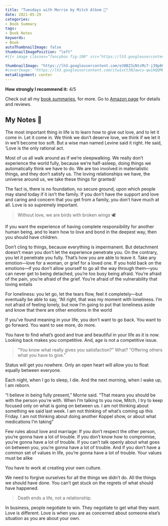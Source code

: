 ```yaml
---
title: "Tuesdays with Morrie by Mitch Albom 📖"
date: 2021-05-29
categories:
- Book Summary
tags:
- Book Notes
keywords:
- Book
autoThumbnailImage: false
thumbnailImagePosition: "left"
#{{< image classes="fancybox fig-100" src="https://lh3.googleusercontent.com/EjPkP8bMnm4jbp00BaTlM6PZKhYA98nwWRKzI5Faig96k24dJxRVbkSAgk9XT-_E1_bLtnorRDk_d_D4KWl-ZXfa47vU0OCYcTQ3cencoIPTYbyeTmnFk00MwVzQfKVvZKPKZh7m2uxdttwFsjiGXcfR1BEZk5BdzraN0pMuHLBDGuODmt9w0qj295QPa5ZTNbOluMxYav4yuD3rcu0dEGURYX1EmPTGDerIB2DgM-TmKkkbc3RljgG-cY9Ywv1pTR63ZfMYSqw0Mx8cYeKAxL40R1RUNUzWKDti0eFjVPYV2o27vSwqyLhd215xqiyVF0OjnC6CnxljwtOjHk2kD98Kx5kLCbdCeiPlBcQcveB-yFILB-Xwf8uTgJe-kawfORg5M1Kee-K6RkeUcFnnb7NcINLtpMsbY7LVZoacxiYMuTvanC0IcCkZIGeXBBGcjTCiSps2dYuzo-1d6qJhnmrtTT_wGYq7giO1_iRV-AmPYc6Ve77jH49t8o-Wff_aColJ_AZY3-HZP9O200CL_qM9lSn-07lF58ZFJpSrehEO5250hbq1EjdrmuhkGnaqpptbrTzrBuQ6T9QoiUGp3SNgemSzFsVQ-P4lI0Xy3eiRoM1d9dFKYlQo9AsG9Y2zGwDYiLMaPtjfz2EA3AJAzM7DbiMlkS_x6ZQtLuT4fGrbfV2xvYTWmn2L8vziv65hgOs9EUxMJidtzNpkKHBHex72=w749-h736-no?authuser=0" thumbnail="https://lh3.googleusercontent.com/EjPkP8bMnm4jbp00BaTlM6PZKhYA98nwWRKzI5Faig96k24dJxRVbkSAgk9XT-_E1_bLtnorRDk_d_D4KWl-ZXfa47vU0OCYcTQ3cencoIPTYbyeTmnFk00MwVzQfKVvZKPKZh7m2uxdttwFsjiGXcfR1BEZk5BdzraN0pMuHLBDGuODmt9w0qj295QPa5ZTNbOluMxYav4yuD3rcu0dEGURYX1EmPTGDerIB2DgM-TmKkkbc3RljgG-cY9Ywv1pTR63ZfMYSqw0Mx8cYeKAxL40R1RUNUzWKDti0eFjVPYV2o27vSwqyLhd215xqiyVF0OjnC6CnxljwtOjHk2kD98Kx5kLCbdCeiPlBcQcveB-yFILB-Xwf8uTgJe-kawfORg5M1Kee-K6RkeUcFnnb7NcINLtpMsbY7LVZoacxiYMuTvanC0IcCkZIGeXBBGcjTCiSps2dYuzo-1d6qJhnmrtTT_wGYq7giO1_iRV-AmPYc6Ve77jH49t8o-Wff_aColJ_AZY3-HZP9O200CL_qM9lSn-07lF58ZFJpSrehEO5250hbq1EjdrmuhkGnaqpptbrTzrBuQ6T9QoiUGp3SNgemSzFsVQ-P4lI0Xy3eiRoM1d9dFKYlQo9AsG9Y2zGwDYiLMaPtjfz2EA3AJAzM7DbiMlkS_x6ZQtLuT4fGrbfV2xvYTWmn2L8vziv65hgOs9EUxMJidtzNpkKHBHex72=w749-h736-no?authuser=0" >}}

thumbnailImage: "https://lh3.googleusercontent.com/e38BZ3iNtcMc7-j39p8CfQtz17yC5iW3qgKJl9wLrrXzZO7Sn6J8s32zQhIxHnlwDBb9kDCM_DUrkwVaQusC3U4lzZXA67R94ZudJjqCL7u6RxlYUl-PjTWAEeiEsYxUVR9-nZqEyZqcs6jFDz8ETFy2wDvLHSg3kkN2hP8ZBAeeixwzqup0IJEV0QpC7Vo6TPQYcX9-8tGKreo_nvtrPA6fF5ok7kkju_0NTTgKgxhom4IeMSJWB277Ufi9lCnoxXGB7vw00NcN2wSme6S5VHqGOkc3o-UuSWWDNzHEQjUnlrx18K4Apab56IdlKNA1tiKZG4dvdZ_kKMgjv7NRTTSHaoKX9Gke408TrL0s_OtK9Cf-THofwu68IFqIu8uVzuK40JiJx6Wmi4bWQNH0ozILR8KoP21yXsET_YPHM2Vgj7P5cUqDUEP7wa-hoVQDHdCzz_2YHmq4zoZAkb0BNKKX_KmSQSKydN-b9ru8iuKmSzCzeTN-fIo7lkjIWq58WpGgWhbY41AmOGOta3WfUKzdz_cJkqM4qCUJie2ow5JfjxlRhgp_s51x35CTLRib5JCiKiMi6NRRopute014b6rPpL8fbV2xkbK0hqWyHZt0hbI-hScmrtZ3Q5Px7G5BswtJVdzWcGt7jwhJsPz5BVkEJ8gaWVnVWy_Bt-ufXk8Bb7_bwdwY8CNa2Anf5XJJoThxu0OpHAOM9KK_3ZftjdEF=w303-h499-no?authuser=0"
#coverImage: "https://lh3.googleusercontent.com/itw1xCt3NJawcu-qwiHQQMWQq06vmpSthlSGirwpl-LTL9T8jubQGavLjw7bK2-8eJ3HHhaMRHce4_j44eT787KRML4uv7T1D92WwcW4_TbNNt_r2HBw5YWyEddzPkEq1_0xP-hFwjQSOZe5C_HMxdhQCrzWbYYAMOXaYbjzioWUXAYAtfmjg5LZdAdEptujMnsvYJRJPh2ZlHOcNw21PP0snSykFBOx5smq79q4ctPiaCPwZuJ2afHizHHE-fLIQwkyALkBXJaQ8Kjgm5pnc-x_U6dpsWEPs3Q_hLwW-FSCFDH6bL69UdVDFOmOI3DecjFO-FjVe33_eClUnaB3SJeRtJpxXItbaVuiSMZLykjz9p4nHGX4CqGAxvyY2Xx4bR6LLFanMBHMQuq-z4X0FSQ3Ec9pWsLMjNLPWSkzHWzwGgLRgZ52_6jdmeVRGSoUfZpmZSEU_nRyHLsNAaElyDW9z4jKcTlVBLez8tuzC65GYAOZXjnLWfCPhfaKX29jMpEy_tFpgXbgZWMpHeVNn1X9ZgJceDhM75pHLzilax9qzQPOQIHcVqOMBZfDoZYDp0S_gr7Sx2arfyZ-hF3D6bNmpwL7VG8_kqqr6IFFY0xl3468Vbz3ehhr_KmP7v-H2ahp5q-VV9W8kZzg3r21hO8JmBWd3AUZO-5jroseQe-QnC0gPbI5mO2XRRP2cp3OI9Iz6FEJ65EHpWFrIrRAD6q9=s833-no?authuser=0"
metaAlignment: center
---
```

**How strongly I recommend it:** 4/5 

Check out all my [book summaries](https://www.amazon.com/Tuesdays-with-Morrie-Mitch-Albom-audiobook/dp/B000XSAY4Q/ref=sr_1_1?crid=IAX5NNC1JI9T&dchild=1&keywords=tuesdays+with+morrie&qid=1622326627&s=books&sprefix=Tuesdays+%2Caps%2C185&sr=1-1), for more.
Go to [Amazon page](https://www.amazon.com/Tuesdays-with-Morrie-Mitch-Albom-audiobook/dp/B000XSAY4Q/ref=sr_1_1?crid=IAX5NNC1JI9T&dchild=1&keywords=tuesdays+with+morrie&qid=1622326627&s=books&sprefix=Tuesdays+%2Caps%2C185&sr=1-1) for details and reviews.

## My Notes 🎯


The most important thing in life is to learn how to give out love, and to let it come in.
Let it come in. We think we don’t deserve love, we think if we let it in we’ll become too soft. But a wise man named Levine said it right. He said, ‘Love is the only rational act.

Most of us all walk around as if we’re sleepwalking. We really don’t experience the world fully, because we’re half-asleep, doing things we automatically think we have to do.
We are too involved in materialistic things, and they don’t satisfy us. The loving relationships we have, the universe around us, we take these things for granted/

The fact is, there is no foundation, no secure ground, upon which people may stand today if it isn’t the family.
If you don’t have the support and love and caring and concern that you get from a family, you don’t have much at all. Love is so supremely important.

> Without love, we are birds with broken wings 🕊

If you want the experience of having complete responsibility for another human being, and to learn how to love and bond in the deepest way, then you should have children.

Don’t cling to things, because everything is impermanent.
But detachment doesn’t mean you don’t let the experience penetrate you. On the contrary, you let it penetrate you fully. That’s how you are able to leave it.
Take any emotion—love for a woman, or grief for a loved one. If you hold back on the emotions—if you don’t allow yourself to go all the way through them—you can never get to being detached, you’re too busy being afraid. You’re afraid of the pain, you’re afraid of the grief. You’re afraid of the vulnerability that loving entails

For loneliness: you let go, let the tears flow, feel it completely—but eventually be able to say, “All right, that was my moment with loneliness. I’m not afraid of feeling lonely, but now I’m going to put that loneliness aside and know that there are other emotions in the world

If you’ve found meaning in your life, you don’t want to go back. You want to go forward. You want to see more, do more.

You have to find what’s good and true and beautiful in your life as it is now. Looking back makes you competitive. And, age is not a competitive issue.

> “You know what really gives you satisfaction?”
What?
“Offering others what you have to give.”

Status will get you nowhere. Only an open heart will allow you to float equally between everyone.

Each night, when I go to sleep, I die. And the next morning, when I wake up, I am reborn.

“I believe in being fully present,” Morrie said. “That means you should be with the person you’re with. When I’m talking to you now, Mitch, I try to keep focused only on what is going on between us. I am not thinking about something we said last week. I am not thinking of what’s coming up this Friday. I am not thinking about doing another Koppel show, or about what medications I’m taking”

Few rules about love and marriage: If you don’t respect the other person, you’re gonna have a lot of trouble. If you don’t know how to compromise, you’re gonna have a lot of trouble. If you can’t talk openly about what goes on between you, you’re gonna have a lot of trouble. And if you don’t have a common set of values in life, you’re gonna have a lot of trouble. Your values must be alike

You have to work at creating your own culture.

We need to forgive ourselves for all the things we didn’t do. All the things we should have done. You can’t get stuck on the regrets of what should have happened. 

> Death ends a life, not a relationship.

In business, people negotiate to win. They negotiate to get what they want. Love is different. Love is when you are as concerned about someone else’s situation as you are about your own.







